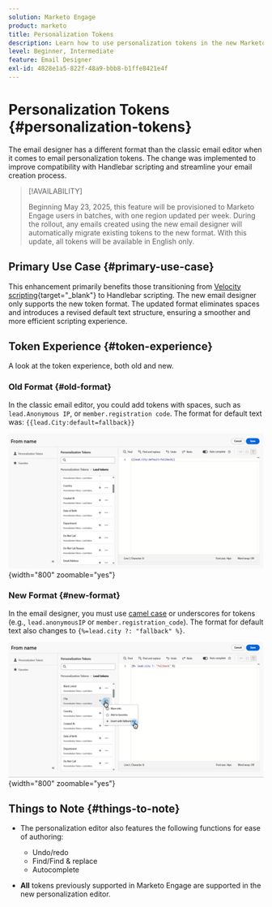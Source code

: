 ```yaml
---
solution: Marketo Engage
product: marketo
title: Personalization Tokens
description: Learn how to use personalization tokens in the new Marketo Engage Email Designer
level: Beginner, Intermediate
feature: Email Designer
exl-id: 4828e1a5-822f-48a9-bbb8-b1ffe8421e4f
---
```

# Personalization Tokens {#personalization-tokens}

The email designer has a different format than the classic email editor when it comes to email personalization tokens. The change was implemented to improve compatibility with Handlebar scripting and streamline your email creation process.

>[!AVAILABILITY]
>
>Beginning May 23, 2025, this feature will be provisioned to Marketo Engage users in batches, with one region updated per week. During the rollout, any emails created using the new email designer will automatically migrate existing tokens to the new format. With this update, all tokens will be available in English only.

## Primary Use Case {#primary-use-case} 

This enhancement primarily benefits those transitioning from [Velocity scripting](https://experienceleague.adobe.com/en/docs/marketo-developer/marketo/email-scripting){target="_blank"} to Handlebar scripting. The new email designer only supports the new token format. The updated format eliminates spaces and introduces a revised default text structure, ensuring a smoother and more efficient scripting experience. 

## Token Experience {#token-experience}

A look at the token experience, both old and new. 

### Old Format {#old-format} 

In the classic email editor, you could add tokens with spaces, such as `lead.Anonymous IP`, or `member.registration code`. The format for default text was: `{{lead.City:default=fallback}}`

   ![](assets/personalization-tokens-1.png){width="800" zoomable="yes"}

### New Format {#new-format} 

In the email designer, you must use [camel case](https://developer.mozilla.org/en-US/docs/Glossary/Camel_case) or underscores for tokens (e.g., `lead.anonymousIP` or `member.registration_code`). The format for default text also changes to `{%=lead.city ?: "fallback" %}`. 

   ![](assets/personalization-tokens-2.png){width="800" zoomable="yes"}

## Things to Note {#things-to-note}

* The personalization editor also features the following functions for ease of authoring:

  * Undo/redo 
  * Find/Find & replace 
  * Autocomplete 

* **All** tokens previously supported in Marketo Engage are supported in the new personalization editor.
